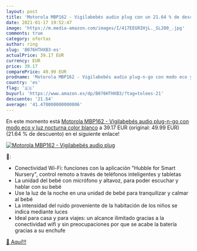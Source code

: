 ```yaml
---
layout: post
title: 'Motorola MBP162 - Vigilabebés audio plug con un 21.64 % de descuento'
date: 2021-01-17 19:52:47
image: 'https://m.media-amazon.com/images/I/417EEGRIHjL._SL200_.jpg'
comments: true
category: ofertas
author: ring
slug: 'B076HTHXB3-es'
actualPrice: 39.17 EUR
currency: EUR
price: 39.17
comparePrice: 49.99 EUR
prodname: 'Motorola MBP162 - Vigilabebés audio plug-n-go con modo eco y luz nocturna  color blanco'
country: 'es'
flag: '🇪🇸'
buyurl: 'https://www.amazon.es/dp/B076HTHXB3/?tag=tolees-21'
descuento: '21.64'
average: '41.470000000000006'
---
```


En este momento está [Motorola MBP162 - Vigilabebés audio plug-n-go con modo eco y luz nocturna  color blanco](https://www.amazon.es/dp/B076HTHXB3/?tag=tolees-21) a 39.17 EUR (original: 49.99 EUR) (21.64 %  de descuento) en el siguiente enlace!

[![Motorola MBP162 - Vigilabebés audio plug](https://m.media-amazon.com/images/I/417EEGRIHjL._SL200_.jpg)](https://www.amazon.es/dp/B076HTHXB3/?tag=tolees-21)

🔎:

- Conectividad Wi-Fi: funciones con la aplicación "Hubble for Smart Nursery", control remoto a través de teléfonos inteligentes y tabletas
- La unidad del bebé con micrófono y altavoz, para poder escuchar y hablar con su bebé
- Use la luz de la noche en una unidad de bebé para tranquilizar y calmar al bebé
- La intensidad del ruido proveniente de la habitación de los niños se indica mediante luces
- Ideal para casa y para viajes: un alcance ilimitado gracias a la conectividad wifi y sin preocupaciones por que se acabe la batería gracias a su enchufe

[🛒 Aquí!!!](https://www.amazon.es/dp/B076HTHXB3/?tag=tolees-21)
